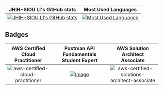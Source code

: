 JHIH-SIOU LI's GitHub stats | Most Used Languages
 :---:                             | :---:
[![JHIH-SIOU LI's GitHub stats](https://github-readme-stats.vercel.app/api?username=pedestrianlove&count_private=true&show_icons=true&include_all_commits=true&theme=github_dark&hide_title=true)](https://github.com/anuraghazra/github-readme-stats) | [![Most Used Languages](https://github-readme-stats.vercel.app/api/top-langs/?username=pedestrianlove&langs_count=10&layout=compact&theme=github_dark&hide_title=true)](https://github.com/anuraghazra/github-readme-stats)

## Badges
AWS Certified Cloud Practitioner  | Postman API Fundamentals Student Expert | AWS Solution Architect Associate
:---: | :---: | :---: 
![aws-certified-cloud-practitioner](https://github.com/pedestrianlove/pedestrianlove/assets/37164678/ab5dc456-9b46-4526-95db-825435282818) | [![Image](https://github.com/pedestrianlove/pedestrianlove/assets/37164678/a984cd3c-7c80-4185-baa4-95792876eac1)](https://badgr.com/public/assertions/nT6mqaYcQnWq07RWTCSMyA?identity__email=jsli@linux.com) | ![aws-certified-solutions-architect-associate](https://github.com/pedestrianlove/pedestrianlove/assets/37164678/6ed26994-afbf-4f4c-825c-a9cfc3cf3fc8)


